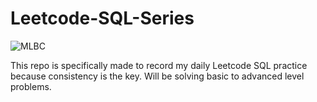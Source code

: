 # Leetcode-SQL-Series

<img src ="https://leetcode.com/static/images/LeetCode_Sharing.png" alt="MLBC">

This repo is specifically made to record my daily Leetcode SQL practice because consistency is the key. Will be solving basic to advanced level problems. 


